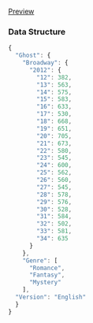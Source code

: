 [Preview](https://github.com/nancyzhao888/thesis/blob/master/work/test/preview.png)

### Data Structure
```javascript
{
  "Ghost": {
    "Broadway": {
      "2012": {
        "12": 382,
        "13": 563,
        "14": 575,
        "15": 583,
        "16": 633,
        "17": 530,
        "18": 668,
        "19": 651,
        "20": 705,
        "21": 673,
        "22": 580,
        "23": 545,
        "24": 600,
        "25": 562,
        "26": 560,
        "27": 545,
        "28": 578,
        "29": 576,
        "30": 528,
        "31": 584,
        "32": 502,
        "33": 581,
        "34": 635
      }
    },
    "Genre": [
      "Romance", 
      "Fantasy", 
      "Mystery" 
    ],
  "Version": "English"
  }
}
```